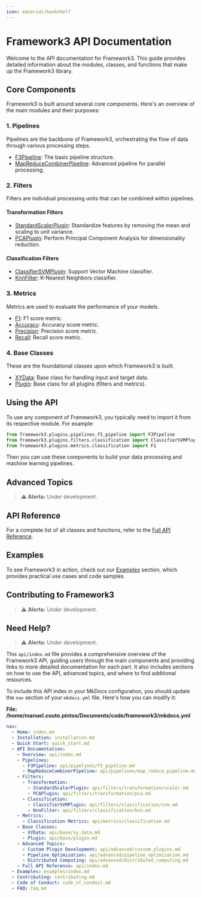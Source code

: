 ```yaml
---
icon: material/bookshelf
---
```


# Framework3 API Documentation

Welcome to the API documentation for Framework3. This guide provides detailed information about the modules, classes, and functions that make up the Framework3 library.

## Core Components

Framework3 is built around several core components. Here's an overview of the main modules and their purposes:

### 1. Pipelines

Pipelines are the backbone of Framework3, orchestrating the flow of data through various processing steps.

- [F3Pipeline](plugins/pipelines/f3_pipeline.md): The basic pipeline structure.
- [MapReduceCombinerPipeline](plugins/pipelines/map_reduce_pipeline.md): Advanced pipeline for parallel processing.

### 2. Filters

Filters are individual processing units that can be combined within pipelines.

#### Transformation Filters
- [StandardScalerPlugin](plugins/filters/transformation.md#standard-scaler): Standardize features by removing the mean and scaling to unit variance.
- [PCAPlugin](plugins/filters/transformation.md#pca-principal-component-analysis): Perform Principal Component Analysis for dimensionality reduction.

#### Classification Filters
- [ClassifierSVMPlugin](plugins/filters/classification.md#svm-classifier): Support Vector Machine classifier.
- [KnnFilter](plugins/filters/classification.md#k-nearest-neighbors-classifier): K-Nearest Neighbors classifier.

### 3. Metrics

Metrics are used to evaluate the performance of your models.

- [F1](plugins/metrics/classification.md#f1-score): F1 score metric.
- [Accuracy](plugins/metrics/classification.md#accuracy-score): Accuracy score metric.
- [Precision](plugins/metrics/classification.md#precision-score): Precision score metric.
- [Recall](plugins/metrics/classification.md#recall-score): Recall score metric.

### 4. Base Classes

These are the foundational classes upon which Framework3 is built.

- [XYData](base/base_types.md#base-types-used-to-move-data-through-the-framework3): Base class for handling input and target data.
- [Plugin](base/base_clases.md): Base class for all plugins (filters and metrics).

## Using the API

To use any component of Framework3, you typically need to import it from its respective module. For example:

```python
from framework3.plugins.pipelines.f3_pipeline import F3Pipeline
from framework3.plugins.filters.classification import ClassifierSVMPlugin
from framework3.plugins.metrics.classification import F1
```

Then you can use these components to build your data processing and machine learning pipelines.

## Advanced Topics


> ⚠️ **Alerta:** Under development.

<!-- - [Custom Plugin Development](advanced/custom_plugins.md): Learn how to create your own custom plugins.
- [Pipeline Optimization](advanced/pipeline_optimization.md): Techniques for optimizing pipeline performance.
- [Distributed Computing](advanced/distributed_computing.md): Using Framework3 in distributed environments. -->

## API Reference

For a complete list of all classes and functions, refer to the [Full API Reference](index.md).

## Examples

To see Framework3 in action, check out our [Examples](../examples/index.md) section, which provides practical use cases and code samples.

## Contributing to Framework3
<!-- If you're interested in contributing to Framework3, please read our [Contribution Guidelines](../contributing.md) and [Code of Conduct](../code_of_conduct.md). -->
> ⚠️ **Alerta:** Under development.

## Need Help?
> ⚠️ **Alerta:** Under development.
<!-- If you encounter any issues or have questions about using Framework3, please check our [FAQ](../faq.md) or reach out to the community through our [GitHub Issues](https://github.com/your-username/framework3/issues) page. -->

This `api/index.md` file provides a comprehensive overview of the Framework3 API, guiding users through the main components and providing links to more detailed documentation for each part. It also includes sections on how to use the API, advanced topics, and where to find additional resources.

To include this API index in your MkDocs configuration, you should update the `nav` section of your `mkdocs.yml` file. Here's how you can modify it:

**File: /home/manuel.couto.pintos/Documents/code/framework3/mkdocs.yml**
```yaml
nav:
  - Home: index.md
  - Installation: installation.md
  - Quick Start: quick_start.md
  - API Documentation:
    - Overview: api/index.md
    - Pipelines:
      - F3Pipeline: api/pipelines/f3_pipeline.md
      - MapReduceCombinerPipeline: api/pipelines/map_reduce_pipeline.md
    - Filters:
      - Transformation:
        - StandardScalerPlugin: api/filters/transformation/scaler.md
        - PCAPlugin: api/filters/transformation/pca.md
      - Classification:
        - ClassifierSVMPlugin: api/filters/classification/svm.md
        - KnnFilter: api/filters/classification/knn.md
    - Metrics:
      - Classification Metrics: api/metrics/classification.md
    - Base Classes:
      - XYData: api/base/xy_data.md
      - Plugin: api/base/plugin.md
    - Advanced Topics:
      - Custom Plugin Development: api/advanced/custom_plugins.md
      - Pipeline Optimization: api/advanced/pipeline_optimization.md
      - Distributed Computing: api/advanced/distributed_computing.md
    - Full API Reference: api/index.md
  - Examples: examples/index.md
  - Contributing: contributing.md
  - Code of Conduct: code_of_conduct.md
  - FAQ: faq.md